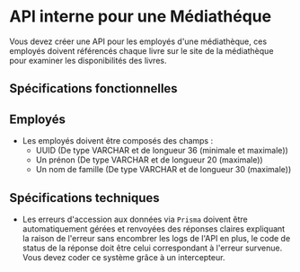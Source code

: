 # API interne pour une Médiathéque

Vous devez créer une API pour les employés d'une médiathèque, ces employés doivent référencés chaque livre sur le site de la médiathèque pour examiner les disponibilités des livres.

## Spécifications fonctionnelles

## Employés

- Les employés doivent être composés des champs :
  - UUID (De type VARCHAR et de longueur 36 (minimale et maximale))
  - Un prénon (De type VARCHAR et de longueur 20 (maximale))
  - Un nom de famille (De type VARCHAR et de longueur 30 (maximale))

## Spécifications techniques

- Les erreurs d'accession aux données via `Prisma` doivent être automatiquement gérées et renvoyées des réponses claires expliquant la raison de l'erreur sans encombrer les logs de l'API en plus, le code de status de la réponse doit être celui correspondant à l'erreur survenue. Vous devez coder ce système grâce à un intercepteur.